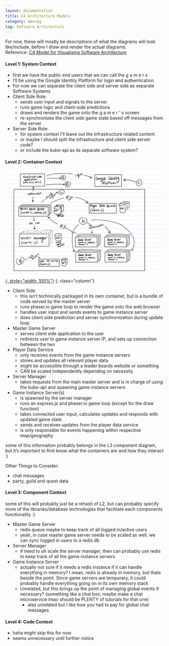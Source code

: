 ```yaml
---
layout: documentation
title: C4 Architecture Models
category: mmorpg
tag: Software Architecture
---
```


For now, these will mostly be descriptions of what the diagrams will look like/include, before I draw and render the actual diagrams.  
Reference: [C4 Model for Visualising Software Architecture](https://c4model.com/)

#### Level 1: System Context

* first we have the public end users that we can call the g a m e r s
* I’ll be using the Google Identity Platform for login and authentication
* For now we can separate the client side and server side as separate Software Systems
* Client Side Role:
	* sends user input and signals to the server
	* runs game logic and client-side predictions
	* draws and renders the game onto the g a m e r ' s screen
	* re-synchronizes the client side game state based off messages from the server
* Server Side Role:
	* for system context I’ll leave out the infrastructure related content
	* or maybe I should split the infrastructure and client side server code?
	* or include the kube-api as its separate software system?

#### Level 2: Container Context

[![l2_diagram](/assets/images/mmorpg_pictures/l2-diagram.png){: style="width: 100%"}](/assets/images/mmorpg_pictures/l2-diagram.png)
{: class="column"}

* Client Side
	* this isn’t technically packaged in its own container, but is a bundle of code served by the master server
	* runs phaser.io game loop to render the game onto the web browser
	* handles user input and sends events to game instance server
	* does client side prediction and server synchronization during update loop
* Master Game Server
	* serves client side application to the user
	* redirects user to game instance server IP, and sets up connection between the two
* Player Data Service
	* only receives events from the game instance servers
	* stores and updates all relevant player data
	* might be accessible through a leader boards website or something
	* CAN be scaled independently depending on necessity
* Server Manager
	* takes requests from the main master server and is in charge of using the kube-api and spawning game instance servers
* Game Instance Server(s)
	* is spawned by the server manager
	* runs an express.js and phaser.io game loop (except for the draw function)
	* takes connected user input, calculates updates and responds with updated game state
	* sends and receives updates from the player data service
	* is only responsible for events happening within respective map/geography

some of this information probably belongs in the L3 component diagram, but it’s important to first know what the containers are and how they interact :)

Other Things to Consider:

* chat messages
* party, guild and quest data

#### Level 3: Component Context
some of this will probably just be a rehash of L2, but can probably specify more of the libraries/database technologies that facilitate each components functionality :)

* Master Game Server
	* redis queue maybe to keep track of all logged in/active users
	* yeah, in case master game server needs to be scaled as well, we can sync logged in users to a redis db
* Server Manager
	* if need to uh scale the server manager, then can probably use redis to keep track of all the game instance servers
* Game Instance Server
	* actually not sure if it needs a redis instance if it can handle everything in memory?  I mean, redis is already in memory, but thats beside the point.  Since game servers are temporary, it could probably handle everything going on in its own memory stack
	* Unrelated, but this brings up the point of managing global events if necessary? (something like a chat box; maybe make a chat microservice lmao should be PLENTY of tutorials for that one)
		* also unrelated but I like how you had to pay for global chat messages

#### Level 4: Code Context
* haha might skip this for now  
* seems unnecessary until further notice